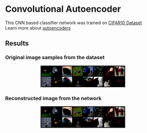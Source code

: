 # Convolutional Autoencoder
This CNN based classifier network was trained on [CIFAR10 Dataset](https://www.cs.toronto.edu/~kriz/cifar.html)  
Learn more about [autoencoders](https://github.com/lucciffer/Basic-Networks-And-Architectures#convolutional-autoencoder)  
## Results  
### Original image samples from the dataset  
<p align="center">
  <img src="original95.png">   
</p>


### Reconstructed image from the network    
<p align="center">
  <img src="decoded95.png">
</p>
